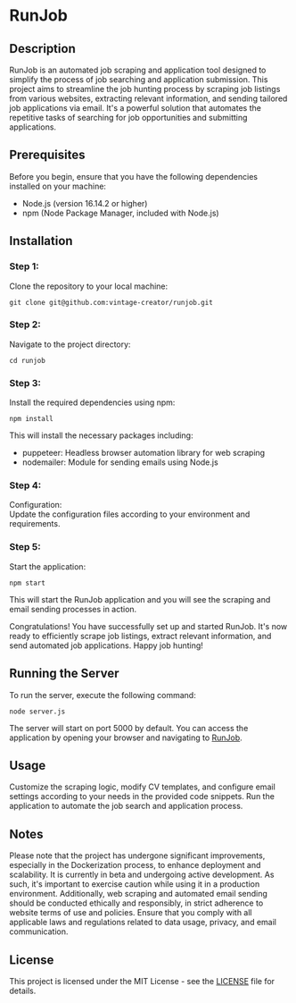 <h1>RunJob</h1>

<h2>Description</h2>
<p>RunJob is an automated job scraping and application tool designed to simplify the process of job searching and
  application submission. This project aims to streamline the job hunting process by scraping job listings from various
  websites, extracting relevant information, and sending tailored job applications via email. It's a powerful solution
  that automates the repetitive tasks of searching for job opportunities and submitting applications.</p>

<h2>Prerequisites</h2>
<p>Before you begin, ensure that you have the following dependencies installed on your machine:</p>
<ul>
  <li>Node.js (version 16.14.2 or higher)</li>
  <li>npm (Node Package Manager, included with Node.js)</li>
</ul>

<h2>Installation</h2>
<h3>Step 1:</h3>
<p>Clone the repository to your local machine:</p>
<pre><code>git clone git@github.com:vintage-creator/runjob.git</code></pre>

<h3>Step 2:</h3>
<p>Navigate to the project directory:</p>
<pre><code>cd runjob</code></pre>

<h3>Step 3:</h3>
<p>Install the required dependencies using npm:</p>
<pre><code>npm install</code></pre>
<p>This will install the necessary packages including:</p>
<ul>
  <li>puppeteer: Headless browser automation library for web scraping</li>
  <li>nodemailer: Module for sending emails using Node.js</li>
</ul>

<h3>Step 4:</h3>
<p>Configuration:<br>
  Update the configuration files according to your environment and requirements.</p>

<h3>Step 5:</h3>
<p>Start the application:</p>
<pre><code>npm start</code></pre>
<p>This will start the RunJob application and you will see the scraping and email sending processes in action.</p>

<p>Congratulations! You have successfully set up and started RunJob. It's now ready to efficiently scrape job listings,
  extract relevant information, and send automated job applications. Happy job hunting!</p>

<h2>Running the Server</h2>
<p>To run the server, execute the following command:</p>
<pre><code>node server.js</code></pre>
<p>The server will start on port 5000 by default. You can access the application by opening your browser and navigating
  to <a href="http://localhost:5000/runjob/home">RunJob</a>.</p>

<h2>Usage</h2>
<p>Customize the scraping logic, modify CV templates, and configure email settings according to your needs in the provided
  code snippets. Run the application to automate the job search and application process.</p>

<h2>Notes</h2>
<p>Please note that the project has undergone significant improvements, especially in the Dockerization process, to enhance
  deployment and scalability. It is currently in beta and undergoing active development. As such, it's important to exercise caution
  while using it in a production environment. Additionally, web scraping and automated email sending should be conducted
  ethically and responsibly, in strict adherence to website terms of use and policies. Ensure that you comply with all
  applicable laws and regulations related to data usage, privacy, and email communication.</p>

<h2>License</h2>
<p>This project is licensed under the MIT License - see the <a href="https://github.com/vintage-creator/runjob/blob/main/LICENSE">LICENSE</a> file for details.</p>
